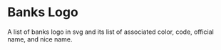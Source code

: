 # Banks Logo

A list of banks logo in svg and its list of associated color, code, official name, and nice name.
